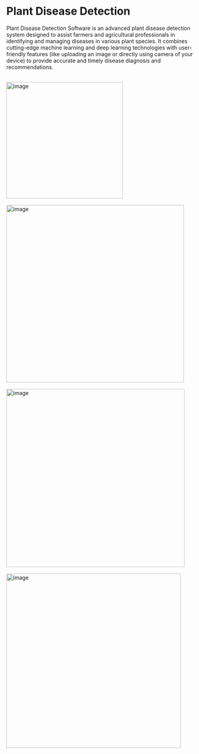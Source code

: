 # Plant Disease Detection

Plant Disease Detection Software is an advanced plant disease detection system designed to assist farmers and agricultural professionals in identifying and managing diseases in various plant species. It combines cutting-edge machine learning and deep learning technologies with user-friendly features (like uploading an image or directly using camera of your device) to provide accurate and timely disease diagnosis and recommendations.

<br>
<img width="305" alt="image" src="https://github.com/jaidalmotra/Plant-Disease-Detection/assets/93703635/bbe49b87-bf9b-489a-8613-348510c0925f">
<br>
<br>
<img width="465" alt="image" src="https://github.com/jaidalmotra/Plant-Disease-Detection/assets/93703635/233a784f-f9ed-49ac-a405-83b56c356022">
<br>
<br>
<img width="467" alt="image" src="https://github.com/jaidalmotra/Plant-Disease-Detection/assets/93703635/c9cd98a9-33c6-4f9a-8eeb-99d3e87e5971">
<br>
<br>
<img width="457" alt="image" src="https://github.com/jaidalmotra/Plant-Disease-Detection/assets/93703635/05d43676-c675-4e67-b0e7-bd194a16d0b2">
